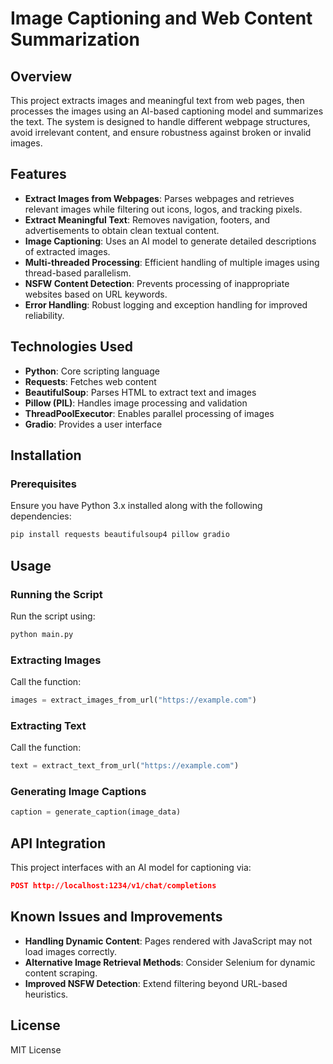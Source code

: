 # Image Captioning and Web Content Summarization

## Overview
This project extracts images and meaningful text from web pages, then processes the images using an AI-based captioning model and summarizes the text. The system is designed to handle different webpage structures, avoid irrelevant content, and ensure robustness against broken or invalid images.

## Features
- **Extract Images from Webpages**: Parses webpages and retrieves relevant images while filtering out icons, logos, and tracking pixels.
- **Extract Meaningful Text**: Removes navigation, footers, and advertisements to obtain clean textual content.
- **Image Captioning**: Uses an AI model to generate detailed descriptions of extracted images.
- **Multi-threaded Processing**: Efficient handling of multiple images using thread-based parallelism.
- **NSFW Content Detection**: Prevents processing of inappropriate websites based on URL keywords.
- **Error Handling**: Robust logging and exception handling for improved reliability.

## Technologies Used
- **Python**: Core scripting language
- **Requests**: Fetches web content
- **BeautifulSoup**: Parses HTML to extract text and images
- **Pillow (PIL)**: Handles image processing and validation
- **ThreadPoolExecutor**: Enables parallel processing of images
- **Gradio**: Provides a user interface

## Installation
### Prerequisites
Ensure you have Python 3.x installed along with the following dependencies:
```sh
pip install requests beautifulsoup4 pillow gradio
```

## Usage
### Running the Script
Run the script using:
```sh
python main.py
```

### Extracting Images
Call the function:
```python
images = extract_images_from_url("https://example.com")
```

### Extracting Text
Call the function:
```python
text = extract_text_from_url("https://example.com")
```

### Generating Image Captions
```python
caption = generate_caption(image_data)
```

## API Integration
This project interfaces with an AI model for captioning via:
```json
POST http://localhost:1234/v1/chat/completions
```

## Known Issues and Improvements
- **Handling Dynamic Content**: Pages rendered with JavaScript may not load images correctly.
- **Alternative Image Retrieval Methods**: Consider Selenium for dynamic content scraping.
- **Improved NSFW Detection**: Extend filtering beyond URL-based heuristics.

## License
MIT License

